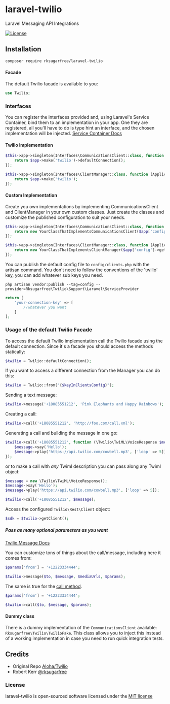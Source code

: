 laravel-twilio
===============
Laravel Messaging API Integrations

[![License](https://img.shields.io/github/license/aloha/laravel-twilio?style=flat-square)](#license)

## Installation

```bash
composer require rksugarfree/laravel-twilio
```

#### Facade

The default Twilio facade is available to you:

```php
use Twilio;
```

### Interfaces
You can register the interfaces provided and, using Laravel's Service Container, bind them to an implementation in your app. One they are registered, all you'll
have to do is type hint an interface, and the chosen implementation will be injected. [Service Container Docs](https://laravel.com/docs/8.x/container)

#### Twilio Implementation
```php
$this->app->singleton(Interfaces\CommunicationsClient::class, function (Application $app) {
    return $app->make('twilio')->defaultConnection();
});

$this->app->singleton(Interfaces\ClientManager::class, function (Application $app) {
    return $app->make('twilio');
});
```

#### Custom Implementation
Create you own implementations by implementing CommunicationsClient and ClientManager in your own custom classes. Just create the classes and customize the published configuration to
suit your needs.
```php
$this->app->singleton(Interfaces\CommunicationsClient::class, function (Application $app) {
    return new YourClassThatImplementsCommunicationsClient($app['config']->get("clients.{$defaultConnectionKey}"));
});

$this->app->singleton(Interfaces\ClientManager::class, function (Application $app) {
    return new YourClassThatImplementsClientManager($app['config']->get('clients'));
});
```

You can publish the default config file to `config/clients.php` with the artisan command. You don't need to follow the conventions of the 'twilio'
key, you can add whatever sub keys you need.

```shell
php artisan vendor:publish --tag=config --provider=Rksugarfree\Twilio\Support\Laravel\ServiceProvider
```

```php
return [
    'your-connection-key' => [
        //whatever you want
    ]
];
```

### Usage of the default Twilio Facade

To access the default Twilio implementation call the Twilio facade using the default connection. Since it's a facade
you should access the methods statically:

```php
$twilio = Twilio::defaultConnection();
```

If you want to access a different connection from the Manager you can do this:

```php
$twilio = Twilio::from("{$keyInClientsConfig}");
```

Sending a text message:

```php
$twilio->message('+18085551212', 'Pink Elephants and Happy Rainbows');
```

Creating a call:

```php
$twilio->call('+18085551212', 'http://foo.com/call.xml');
```

Generating a call and building the message in one go:

```php
$twilio->call('+18085551212', function (\Twilio\TwiML\VoiceResponse $message) {
    $message->say('Hello');
    $message->play('https://api.twilio.com/cowbell.mp3', ['loop' => 5]);
});
```

or to make a call with _any_ Twiml description you can pass along any Twiml object:

```php
$message = new \Twilio\TwiML\VoiceResponse();
$message->say('Hello');
$message->play('https://api.twilio.com/cowbell.mp3', ['loop' => 5]);

$twilio->call('+18085551212', $message);
```

Access the configured `Twilio\Rest\Client` object:

```php
$sdk = $twilio->getClient();
```

##### Pass as many optional parameters as you want

[Twilio Message Docs](https://www.twilio.com/docs/api/messaging/send-messages)

You can customize tons of things about the call/message, including here it comes from: 

```php
$params['from'] = '+12223334444';

$twilio->message($to, $message, $mediaUrls, $params);
```

The same is true for the [call method](https://www.twilio.com/docs/api/voice/call#post-parameters).

```php
$params['from'] = '+12223334444';

$twilio->call($to, $message, $params);
```

#### Dummy class

There is a dummy implementation of the `CommunicationsClient` available: `Rksugarfree\Twilio\TwilioFake`. This class
allows you to inject this instead of a working implementation in case you need to run quick integration tests.

## Credits

- Original Repo [Aloha/Twilio](https://github.com/aloha/laravel-twilio)
- Robert Kerr [@rksugarfree](https://twitter.com/rksugarfree)

### License

laravel-twilio is open-sourced software licensed under the [MIT license](http://opensource.org/licenses/MIT)

